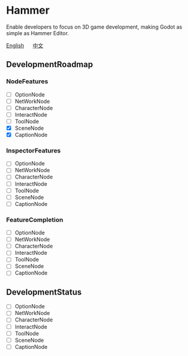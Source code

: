 # Hammer

Enable developers to focus on 3D game development, making Godot as simple as Hammer Editor.

[English](https://github.com/godothub/hammer)
&nbsp;&nbsp;&nbsp;&nbsp;
[中文](https://github.com/godothub/hammer/blob/master/README.ZH.md)    

## DevelopmentRoadmap

### NodeFeatures
* [ ] OptionNode
* [ ] NetWorkNode
* [ ] CharacterNode
* [ ] InteractNode
* [ ] ToolNode
* [x] SceneNode
* [x] CaptionNode

### InspectorFeatures
* [ ] OptionNode
* [ ] NetWorkNode
* [ ] CharacterNode
* [ ] InteractNode
* [ ] ToolNode
* [ ] SceneNode
* [ ] CaptionNode

### FeatureCompletion
* [ ] OptionNode
* [ ] NetWorkNode
* [ ] CharacterNode
* [ ] InteractNode
* [ ] ToolNode
* [ ] SceneNode
* [ ] CaptionNode

## DevelopmentStatus
* [ ] OptionNode
* [ ] NetWorkNode
* [ ] CharacterNode
* [ ] InteractNode
* [ ] ToolNode
* [ ] SceneNode
* [ ] CaptionNode